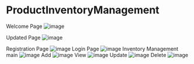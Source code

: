 ﻿# ProductInventoryManagement
Welcome Page
![image](https://github.com/user-attachments/assets/6d29ebd9-178d-461f-bedf-42ebc89a1eae)

Updated Page
![image](https://github.com/user-attachments/assets/fd72b797-a3aa-4abd-b46a-700b03555b70)

Registration Page
![image](https://github.com/user-attachments/assets/803d5f5c-a3a4-4eab-9337-6e010a7f3544)
Login Page
![image](https://github.com/user-attachments/assets/51f5a239-e0f3-4608-b11e-9afb4877e2ab)
Inventory Management
main
![image](https://github.com/user-attachments/assets/41aa1ac1-e52f-47f8-a746-155356c1618f)
Add
![image](https://github.com/user-attachments/assets/416bc336-f735-4191-a423-70aca902973a)
View
![image](https://github.com/user-attachments/assets/10c001e5-8347-490d-9e8f-76eb1e1da3c8)
Update
![image](https://github.com/user-attachments/assets/930cf886-e36d-4dce-9623-dd03546ef0a2)
Delete
![image](https://github.com/user-attachments/assets/3d1b3072-39ba-494d-ae47-ed25dd468908)






